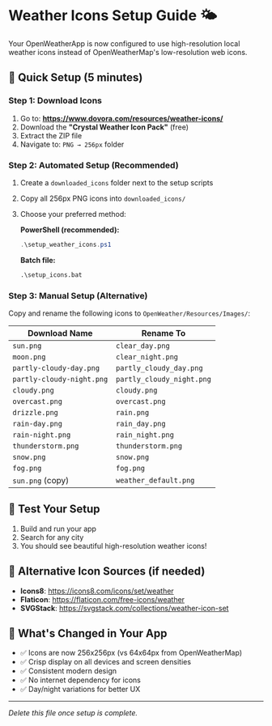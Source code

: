 # Weather Icons Setup Guide 🌤️

Your OpenWeatherApp is now configured to use high-resolution local weather icons instead of OpenWeatherMap's low-resolution web icons.

## 🎯 Quick Setup (5 minutes)

### Step 1: Download Icons
1. Go to: **https://www.dovora.com/resources/weather-icons/**
2. Download the **"Crystal Weather Icon Pack"** (free)
3. Extract the ZIP file
4. Navigate to: `PNG → 256px` folder

### Step 2: Automated Setup (Recommended)
1. Create a `downloaded_icons` folder next to the setup scripts
2. Copy all 256px PNG icons into `downloaded_icons/`
3. Choose your preferred method:
   
   **PowerShell (recommended):**
   ```powershell
   .\setup_weather_icons.ps1
   ```
   
   **Batch file:**
   ```cmd
   .\setup_icons.bat
   ```

### Step 3: Manual Setup (Alternative)
Copy and rename the following icons to `OpenWeather/Resources/Images/`:

| Download Name | Rename To |
|---------------|-----------|
| `sun.png` | `clear_day.png` |
| `moon.png` | `clear_night.png` |
| `partly-cloudy-day.png` | `partly_cloudy_day.png` |
| `partly-cloudy-night.png` | `partly_cloudy_night.png` |
| `cloudy.png` | `cloudy.png` |
| `overcast.png` | `overcast.png` |
| `drizzle.png` | `rain.png` |
| `rain-day.png` | `rain_day.png` |
| `rain-night.png` | `rain_night.png` |
| `thunderstorm.png` | `thunderstorm.png` |
| `snow.png` | `snow.png` |
| `fog.png` | `fog.png` |
| `sun.png` (copy) | `weather_default.png` |

## 🚀 Test Your Setup

1. Build and run your app
2. Search for any city
3. You should see beautiful high-resolution weather icons!

## 🎨 Alternative Icon Sources (if needed)

- **Icons8**: https://icons8.com/icons/set/weather
- **Flaticon**: https://flaticon.com/free-icons/weather
- **SVGStack**: https://svgstack.com/collections/weather-icon-set

## 📱 What's Changed in Your App

- ✅ Icons are now 256x256px (vs 64x64px from OpenWeatherMap)
- ✅ Crisp display on all devices and screen densities
- ✅ Consistent modern design
- ✅ No internet dependency for icons
- ✅ Day/night variations for better UX

---

*Delete this file once setup is complete.*
